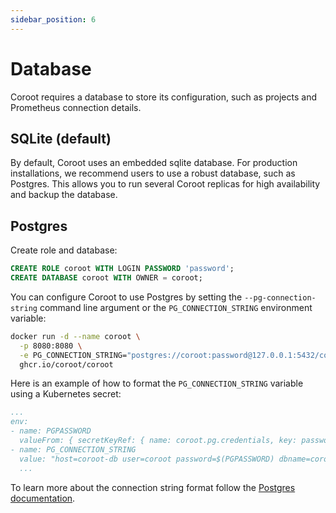```yaml
---
sidebar_position: 6
---
```


# Database

Coroot requires a database to store its configuration, such as projects and Prometheus connection details.

## SQLite (default)

By default, Coroot uses an embedded sqlite database. For production installations, we recommend users to use a 
robust database, such as Postgres. This allows you to run several Coroot replicas for high availability and backup the database.

## Postgres

Create role and database:

```sql
CREATE ROLE coroot WITH LOGIN PASSWORD 'password';
CREATE DATABASE coroot WITH OWNER = coroot;
```

You can configure Coroot to use Postgres by setting the `--pg-connection-string` command line argument or the `PG_CONNECTION_STRING` environment variable:

```bash
docker run -d --name coroot \
  -p 8080:8080 \
  -e PG_CONNECTION_STRING="postgres://coroot:password@127.0.0.1:5432/coroot?sslmode=disable" \
  ghcr.io/coroot/coroot
``` 

Here is an example of how to format the `PG_CONNECTION_STRING` variable using a Kubernetes secret:

```yaml
...
env:
- name: PGPASSWORD
  valueFrom: { secretKeyRef: { name: coroot.pg.credentials, key: password } }
- name: PG_CONNECTION_STRING
  value: "host=coroot-db user=coroot password=$(PGPASSWORD) dbname=coroot sslmode=require connect_timeout=1"
  ...
```
  
To learn more about the connection string format follow the [Postgres documentation](https://www.postgresql.org/docs/current/libpq-connect.html#LIBPQ-CONNSTRING).

